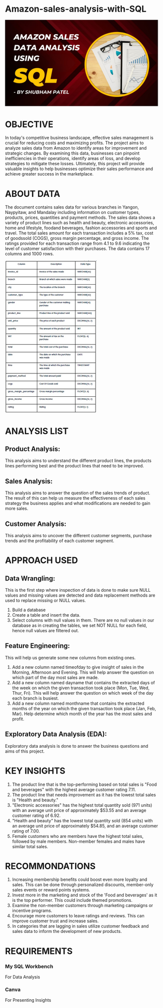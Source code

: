 # Amazon-sales-analysis-with-SQL


![image](https://github.com/patelshubham91/SQL-Projects/blob/main/Amazon-sales-analysis-with-SQL/Amazon-sales-analysis-with-SQL-main/Project%20Image.jpg)

# OBJECTIVE
In today's competitive business landscape, effective sales management is crucial for reducing costs and maximizing profits. The project aims to analyze sales data from Amazon to identify areas for improvement and strategic changes. By examining this data, businesses can pinpoint inefficiencies in their operations, identify areas of loss, and develop strategies to mitigate these losses. Ultimately, this project will provide valuable insights to help businesses optimize their sales performance and achieve greater success in the marketplace.

# ABOUT DATA
The document contains sales data for various branches in Yangon, Naypyitaw, and Mandalay including information on customer types, products, prices, quantities and payment methods. The sales data shows a variety of product lines such as health and beauty, electronic accessories, home and lifestyle, foodand beverages, fashion accessories and sports and travel. The total sales amount for each transaction includes a 5% tax, cost of goodssold (COGS), gross margin percentage, and gross income. The ratings provided for each transaction range from 4.1 to 9.6 indicating the level of customer satisfaction with their purchases. The data contains 17 columns and 1000 rows.

![image](https://github.com/patelshubham91/SQL-Projects/blob/main/Amazon-sales-analysis-with-SQL/Amazon-sales-analysis-with-SQL-main/Table.jpg)

# ANALYSIS LIST
## Product Analysis:
This analysis aims to understand the different product lines, the products lines performing best and the product lines that need to be improved.

## Sales Analysis:
This analysis aims to answer the question of the sales trends of product. The result of this can help us measure the effectiveness of each sales strategy the business applies and what modifications are needed to gain more sales.

## Customer Analysis:
This analysis aims to uncover the different customer segments, purchase trends and the profitability of each customer segment.

# APPROACH USED
## Data Wrangling:
This is the first step where inspection of data is done to make sure NULL values and missing values are detected and data replacement methods are used to replace missing or NULL values.
1. Build a database
2. Create a table and insert the data.
3. Select columns with null values in them. There are no null values in our database as in creating the tables, we set NOT  NULL for each field, hence null values are filtered out.

## Feature Engineering:
This will help us generate some new columns from existing ones.
1. Add a new column named timeofday to give insight of sales in the Morning, Afternoon and Evening. This will help answer the question on which part of the day most sales are made.
2. Add a new column named dayname that contains the extracted days of the week on which the given transaction took place (Mon, Tue, Wed, Thur, Fri). This will help answer the question on which week of the day each branch is busiest.
3. Add a new column named monthname that contains the extracted months of the year on which the given transaction took place (Jan, Feb, Mar). Help determine which month of the year has the most sales and profit.

## Exploratory Data Analysis (EDA):
Exploratory data analysis is done to answer the business questions and aims of this project.

# KEY INSIGHTS
1. The product line that is the top-performing based on total sales is "Food and beverages" with the highest average customer rating 7.11.
2. The product line that needs improvement as it has the lowest total sales is "Health and beauty."
3. "Electronic accessories" has the highest total quantity sold (971 units) with an average unit price of approximately $53.55 and an average customer rating of 6.92.
4. "Health and beauty" has the lowest total quantity sold (854 units) with  an average unit price of approximately $54.85, and an average customer rating of 7.00.
5. Female customers who are members have the highest total sales, followed by male members. Non-member females and males have similar total sales.

# RECOMMONDATIONS
1. Increasing membership benefits could boost even more loyalty and sales. This can be done through personalized discounts, member-only sales events or reward points systems.
2. Invest more in the marketing and stock of the 'Food and beverages' as it is the top performer. This could include themed promotions.
3. Examine the non-member customers through marketing campaigns or incentive programs.
4. Encourage more customers to leave ratings and reviews. This can improve customer trust and increase sales.
5. In categories that are lagging in sales utilize customer feedback and sales data to inform the development of new products.

# REQUIREMENTS
### My SQL Workbench
For Data Analysis
### Canva
For Presenting Insights
